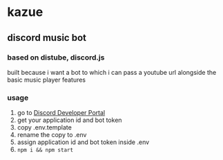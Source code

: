 # kazue
## discord music bot

### based on distube, discord.js

built because i want a bot to which i can pass a youtube url alongside the basic music player features

### usage

1. go to [Discord Developer Portal](https://discord.com/developers/applications/)
2. get your application id and bot token
3. copy .env.template
4. rename the copy to .env
5. assign application id and bot token inside .env
6. ```npm i && npm start```
